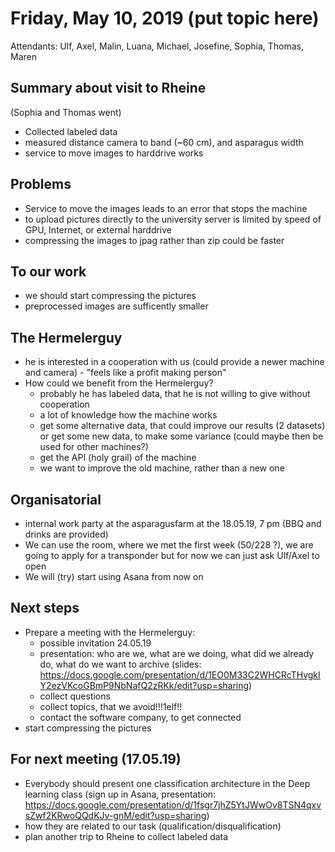 # Friday, May 10, 2019 (put topic here)

Attendants: Ulf, Axel, Malin, Luana, Michael, Josefine, Sophia, Thomas, Maren

## Summary about visit to Rheine
(Sophia and Thomas went)
* Collected labeled data
* measured distance camera to band (~60 cm), and asparagus width
* service to move images to harddrive works

## Problems
* Service to move the images leads to an error that stops the machine
* to upload pictures directly to the university server is limited by speed of GPU, Internet, or external harddrive
* compressing the images to jpag rather than zip could be faster

## To our work
*	we should start compressing the pictures
* preprocessed images are sufficently smaller

## The Hermelerguy
* he is interested in a cooperation with us (could provide a newer machine and camera) - "feels like a profit making person"
* How could we benefit from the Hermelerguy?
  * probably he has labeled data, that he is not willing to give without cooperation
  * a lot of knowledge how the machine works
  * get some alternative data, that could improve our results (2 datasets) or get some new data, to make some variance (could maybe then be used for other machines?)
  * get the API (holy grail) of the machine
  * we want to improve the old machine, rather than a new one

## Organisatorial
*	internal work party at the asparagusfarm at the 18.05.19, 7 pm (BBQ and drinks are provided)
*	We can use the room, where we met the first week (50/228 ?), we are going to apply for a transponder but for now we can just ask Ulf/Axel to open
* We will (try) start using Asana from now on

## Next steps
* Prepare a meeting with the Hermelerguy:
  * possible invitation 24.05.19
  * presentation: who are we, what are we doing, what did we already do, what do we want to archive (slides: https://docs.google.com/presentation/d/1EO0M33C2WHCRcTHvgkIY2ezVKcoGBmP9NbNafQ2zRKk/edit?usp=sharing)
  * collect questions
  * collect topics, that we avoid!!!1elf!!
  * contact the software company, to get connected
* start compressing the pictures

## For next meeting (17.05.19)
*	Everybody should present one classification architecture in the Deep learning class (sign up in Asana, presentation: https://docs.google.com/presentation/d/1fsgr7jhZ5YtJWwOv8TSN4qxvsZwf2KRwoQQdKJv-gnM/edit?usp=sharing)
  * how they are related to our task (qualification/disqualification)
* plan another trip to Rheine to collect labeled data
